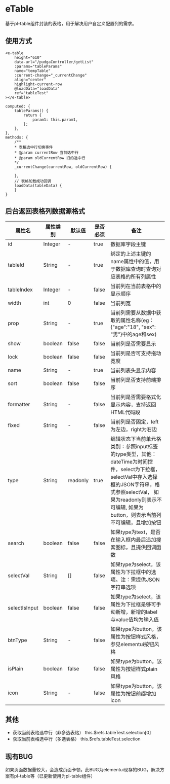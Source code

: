 # eTable
基于pl-table组件封装的表格，用于解决用户自定义配置列的需求。
## 使用方式
```vue
<e-table
    height="610"
    data-url="/pudgaController/getList"
    :params="tableParams"
    name="tempTable"
    :current-change="_currentChange"
    align="center"
    highlight-current-row
    @loadData="loadData"
    ref="tableTest"
></e-table>

computed: {
    tableParams() {
        return {
            param1: this.param1,
        };
    },
},
methods: {
    /**
    * 表格选中行切换事件
    * @param currentRow 当前选中行
    * @param oldCurrentRow 旧的选中行
    */
    _currentChange(currentRow, oldCurrentRow) {
        
    },
    // 表格加载成功回调
    loadData(tableData) {
    }
}
```
## 后台返回表格列数据源格式

| 属性名 | 属性类别 | 默认值 | 是否必须 | 备注 | 
|  ----  | ----  | ----  | ----  | ---- |
| id | Integer | - | true | 数据库字段主键 | 
| tableId | String | - | true | 绑定的上述主键的name属性中的值，用于数据库查询时查询对应表格的所有列属性 |
| tableIndex | Integer | - | false | 当前列在当前表格中的显示顺序 |
| width | int | 0 | false | 当前列宽 |
| prop | String | - | true | 当前列需要从数据中获取的属性名称(eg：{"age":"18", "sex": "男"}中的age和sex) |
| show | boolean | false | false | 当前列是否需要显示 |
| lock | boolean | false | false | 当前列是否可支持拖动宽度 |
| name | String | - | true | 当前列表头显示内容 |
| sort | boolean | false | false | 当前列是否支持前端排序 |
| formatter | String | - | false | 当前列是否需要格式化显示内容，支持返回HTML代码段 |
| fixed | String | - | false | 当前列是否固定，left为左边，right为右边 |
| type | String | readonly | true | 编辑状态下当前单元格类别：参照input标签的type类型，其他： dateTime为时间控件，select为下拉框，selectVal中存入选择框的JSON字符串，格式参照selectVal， 如果为readonly则表示不可编辑, 如果为button，则表示当前列不可编辑，且增加按钮 |
| search | boolean | false | false | 如果type为text，是否在输入框内最后追加搜索图标，且提供回调函数 |
| selectVal | String | [] | false | 如果type为select，该属性为下拉框中的选项。注：需提供JSON字符串选项 |
| selectIsInput | boolean | false | false | 如果type为select，该属性为下拉框是够可手动新增，新增的label与value值均为输入值|
| btnType | String | - | false | 如果type为button，该属性为按钮样式风格，参见elementui按钮风格 |
| isPlain | boolean | false | false | 如果type为button，该属性为按钮样式plain风格 |
| icon | String | - | false | 如果type为button，该属性为按钮前缀增加icon |


## 其他
- 获取当前表格选中行（非多选表格）              this.$refs.tableTest.selection[0]
- 获取当前表格选中行（多选表格）                this.$refs.tableTest.selection


## 现有BUG
如果页面数据量较大，会造成页面卡顿，此BUG为elementui现存的BUG，解决方案有pl-table等（已更新使用为pl-table组件）
